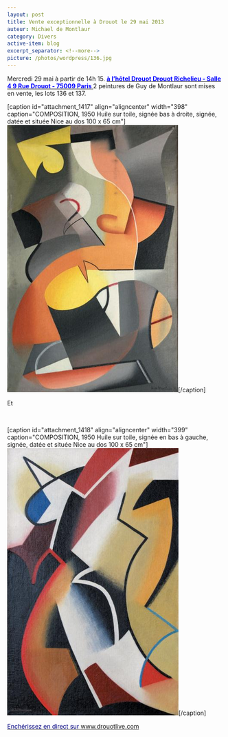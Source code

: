 ```yaml
---
layout: post
title: Vente exceptionnelle à Drouot le 29 mai 2013
auteur: Michael de Montlaur
category: Divers
active-item: blog
excerpt_separator: <!--more-->
picture: /photos/wordpress/136.jpg
---
```


Mercredi 29 mai à partir de 14h 15.
<strong><a href="http://www.lombrail-teucquam.com/html/index.jsp?id=15970&amp;np=7&amp;lng=fr&amp;npp=20&amp;ordre=1&amp;aff=1&amp;r="><span style="color: #0000ff;">à l’hôtel Drouot</span>
<span style="color: #0000ff;"> Drouot Richelieu - Salle 4 9 Rue Drouot - 75009 Paris</span>
</a></strong>2 peintures de Guy de Montlaur sont mises en vente, les lots 136 et 137.

<!--more-->

[caption id="attachment_1417" align="aligncenter" width="398" caption="COMPOSITION, 1950 Huile sur toile, signée bas à droite, signée, datée et située Nice au dos 100 x 65 cm"]<a href="/photos/wordpress/136.jpg"><img class="size-full wp-image-1417" title="136" src="/photos/wordpress/136.jpg" alt="" width="398" height="620" /></a>[/caption]

Et

&nbsp;

[caption id="attachment_1418" align="aligncenter" width="399" caption="COMPOSITION, 1950 Huile sur toile, signée en bas à gauche, signée, datée et située Nice au dos 100 x 65 cm"]<a href="/photos/wordpress/137.jpg"><img class="size-full wp-image-1418" title="137" src="/photos/wordpress/137.jpg" alt="" width="399" height="620" /></a>[/caption]

<a href="http://www.drouotlive.com/#vente15970"><span style="color: #000080;">Enchérissez en direct sur www.drouotlive.com</span></a>
